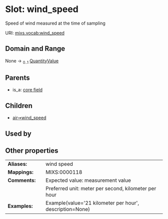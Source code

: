 
# Slot: wind_speed


Speed of wind measured at the time of sampling

URI: [mixs.vocab:wind_speed](https://w3id.org/mixs/vocab/wind_speed)


## Domain and Range

None &#8594;  <sub>0..1</sub> [QuantityValue](QuantityValue.md)

## Parents

 *  is_a: [core field](core_field.md)

## Children

 *  [air➞wind_speed](air_wind_speed.md)

## Used by


## Other properties

|  |  |  |
| --- | --- | --- |
| **Aliases:** | | wind speed |
| **Mappings:** | | MIXS:0000118 |
| **Comments:** | | Expected value: measurement value |
|  | | Preferred unit: meter per second, kilometer per hour |
| **Examples:** | | Example(value='21 kilometer per hour', description=None) |

